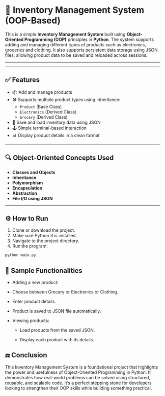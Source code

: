 # 🧾 Inventory Management System (OOP-Based)

This is a simple **Inventory Management System** built using **Object-Oriented Programming (OOP)** principles in **Python**. The system supports adding and managing different types of products such as electronics, groceries and clothing. It also supports persistent data storage using JSON files, allowing product data to be saved and reloaded across sessions.

---

---

## ✅ Features

- 📦 Add and manage products
- 🛠️ Supports multiple product types using inheritance:
  - `Product` (Base Class)
  - `Electronics` (Derived Class)
  - `Grocery` (Derived Class)
- 💾 Save and load inventory data using JSON
- 🕹️ Simple terminal-based interaction
- 📊 Display product details in a clean format

---

## 🔍 Object-Oriented Concepts Used

- **Classes and Objects**
- **Inheritance**
- **Polymorphism**
- **Encapsulation**
- **Abstraction**
- **File I/O using JSON**

---

## ⚙️ How to Run

1. Clone or download the project.
2. Make sure Python 3 is installed.
3. Navigate to the project directory.
4. Run the program:

```bash
python main.py
```


## 🧪 Sample Functionalities
- Adding a new product:

- Choose between Grocery or Electronics or Clothing.

- Enter product details.

- Product is saved to JSON file automatically.

- Viewing products:

  - Load products from the saved JSON.

  - Display each product with its details.


## 🔚 Conclusion
This Inventory Management System is a foundational project that highlights the power and usefulness of Object-Oriented Programming in Python. It demonstrates how real-world problems can be solved using structured, reusable, and scalable code. It’s a perfect stepping stone for developers looking to strengthen their OOP skills while building something practical.








